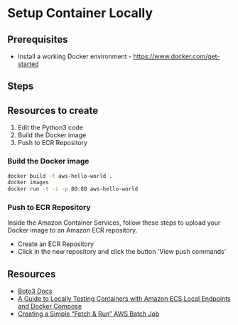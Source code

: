 # Setup Container Locally

## Prerequisites

* Install a working Docker environment - https://www.docker.com/get-started

## Steps

## Resources to create

1. Edit the Python3 code
2. Build the Docker image
3. Push to ECR Repository

### Build the Docker image

```bash
docker build -t aws-hello-world .
docker images
docker run -t -i -p 80:80 aws-hello-world
```

### Push to ECR Repository

Inside the Amazon Container Services, follow these steps to upload your Docker image to an Amazon ECR repository.

* Create an ECR Repository
* Click in the new repository and click the button 'View push commands'

## Resources

* [Boto3 Docs](https://boto3.amazonaws.com/v1/documentation/api/latest/reference/services/dynamodb.html#DynamoDB.Client.put_item)
* [A Guide to Locally Testing Containers with Amazon ECS Local Endpoints and Docker Compose](https://aws.amazon.com/blogs/compute/a-guide-to-locally-testing-containers-with-amazon-ecs-local-endpoints-and-docker-compose/)
* [Creating a Simple “Fetch & Run” AWS Batch Job](https://aws.amazon.com/blogs/compute/creating-a-simple-fetch-and-run-aws-batch-job/)

